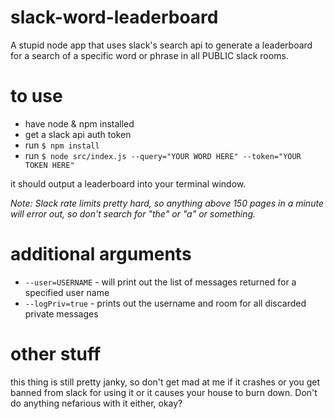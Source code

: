 # slack-word-leaderboard
A stupid node app that uses slack's search api to generate a leaderboard for a search of a specific word or phrase in all PUBLIC slack rooms.

# to use
* have node & npm installed
* get a slack api auth token
* run `$ npm install`
* run `$ node src/index.js --query="YOUR WORD HERE" --token="YOUR TOKEN HERE"`

it should output a leaderboard into your terminal window.

*Note: Slack rate limits pretty hard, so anything above 150 pages in a minute will error out, so don't search for "the" or "a" or something.*

# additional arguments

* `--user=USERNAME` - will print out the list of messages returned for a specified user name
* `--logPriv=true` - prints out the username and room for all discarded private messages

# other stuff
this thing is still pretty janky, so don't get mad at me if it crashes or you get banned from slack for using it or it causes your house to burn down. Don't do anything nefarious with it either, okay?
